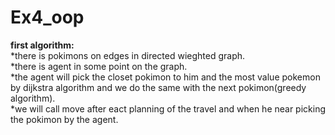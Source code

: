 # Ex4_oop

**first algorithm:**\
*there is pokimons on edges in directed wieghted graph.\
*there is agent in some point on the graph.\
*the agent will pick the closet pokimon to him and the most value pokemon by dijkstra algorithm and we do the same with the next pokimon(greedy algorithm).\
*we will call move after eact planning of the travel and when he near picking the pokimon by the agent.
